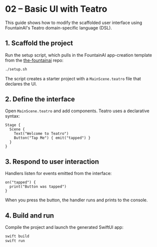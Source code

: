 # 02 – Basic UI with Teatro

This guide shows how to modify the scaffolded user interface using FountainAI's Teatro domain-specific language (DSL).

## 1. Scaffold the project
Run the setup script, which pulls in the FountainAI app-creation template from the [the-fountainai](https://github.com/Fountain-Coach/the-fountainai) repo:

```bash
./setup.sh
```

The script creates a starter project with a `MainScene.teatro` file that declares the UI.

## 2. Define the interface
Open `MainScene.teatro` and add components. Teatro uses a declarative syntax:

```teatro
Stage {
  Scene {
    Text("Welcome to Teatro")
    Button("Tap Me") { emit("tapped") }
  }
}
```

## 3. Respond to user interaction
Handlers listen for events emitted from the interface:

```teatro
on("tapped") {
  print("Button was tapped")
}
```

When you press the button, the handler runs and prints to the console.

## 4. Build and run
Compile the project and launch the generated SwiftUI app:

```bash
swift build
swift run
```
